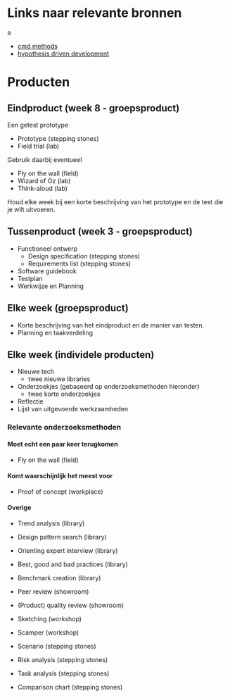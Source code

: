 # Links naar relevante bronnen
  a
* [cmd methods](http://cmdmethods.nl/)
* [hypothesis driven development](https://www.thoughtworks.com/insights/blog/how-implement-hypothesis-driven-development)

# Producten

## Eindproduct (week 8 - groepsproduct)
Een getest prototype 

* Prototype (stepping stones)
* Field trial (lab)

Gebruik daarbij eventueel

* Fly on the wall (field)
* Wizard of Oz (lab)
* Think-aloud (lab)

Houd elke week bij een korte beschrijving van het prototype en de test die je wilt uitvoeren.

## Tussenproduct (week 3 - groepsproduct)

* Functioneel ontwerp 
  - Design specification (stepping stones)
  - Requirements list (stepping stones)
* Software guidebook
* Testplan
* Werkwijze en Planning


## Elke week (groepsproduct)

* Korte beschrijving van het eindproduct en de manier van testen.
* Planning en taakverdeling

## Elke week (individele producten)

* Nieuwe tech
  - twee nieuwe libraries
* Onderzoekjes (gebaseerd op onderzoeksmethoden hieronder)
  - twee korte onderzoekjes
* Reflectie
* Lijst van uitgevoerde werkzaamheden


### Relevante onderzoeksmethoden

#### Moet echt een paar keer terugkomen
* Fly on the wall (field)

#### Komt waarschijnlijk het meest voor
* Proof of concept (workplace)

#### Overige 
* Trend analysis (library)
* Design pattern search (library)
* Orienting expert interview (library)
* Best, good and bad practices (library)
* Benchmark creation (library)

* Peer review (showroom)
* (Product) quality review (showroom)

* Sketching (workshop)
* Scamper (workshop)

* Scenario (stepping stones)
* Risk analysis (stepping stones)
* Task analysis (stepping stones)
* Comparison chart (stepping stones)

